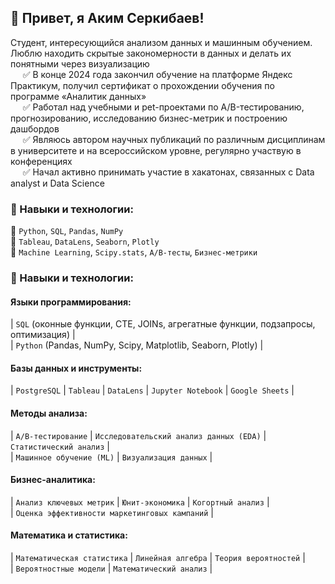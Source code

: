 ## 👋 Привет, я Аким Серкибаев!

Студент, интересующийся анализом данных и машинным обучением. Люблю находить скрытые закономерности в данных и делать их понятными через визуализацию <br>
&nbsp;&nbsp;&nbsp;&nbsp; ✅ В конце 2024 года закончил обучение на платформе Яндекс Практикум, получил сертификат о прохождении обучения по программе «Аналитик данных» <br>
&nbsp;&nbsp;&nbsp;&nbsp; ✅ Работал над учебными и pet-проектами по A/B-тестированию, прогнозированию, исследованию бизнес-метрик и построению дашбордов <br>
&nbsp;&nbsp;&nbsp;&nbsp; ✅ Являюсь автором научных публикаций по различным дисциплинам в университете и на всероссийском уровне, регулярно участвую в конференциях <br>
&nbsp;&nbsp;&nbsp;&nbsp; ✅ Начал активно принимать участие в хакатонах, связанных с Data analyst и Data Science <br>

### 🚀 Навыки и технологии:
🔹 `Python`, `SQL`, `Pandas`, `NumPy`  
🔹 `Tableau`, `DataLens`, `Seaborn`, `Plotly`  
🔹 `Machine Learning`, `Scipy.stats`, `A/B-тесты`, `Бизнес-метрики`

### 🚀 Навыки и технологии:
#### Языки программирования: 
|  `SQL` (оконные функции, CTE, JOINs, агрегатные функции, подзапросы, оптимизация)  | <br>
|  `Python` (Pandas, NumPy, Scipy, Matplotlib, Seaborn, Plotly)  | 
#### Базы данных и инструменты: 
|  `PostgreSQL`  |  `Tableau`  |  `DataLens`  |  `Jupyter Notebook`  |  `Google Sheets`  |
#### Методы анализа:
|  `A/B-тестирование`  |  `Исследовательский анализ данных (EDA)` |  `Статистический анализ`  | <br> 
|  `Машинное обучение (ML)`  |  `Визуализация данных`  |
#### Бизнес-аналитика:
|  `Анализ ключевых метрик`  |  `Юнит-экономика`  |  `Когортный анализ`  |  <br>
|  `Оценка эффективности маркетинговых кампаний`  |
#### Математика и статистика:
|  `Математическая статистика`  | `Линейная алгебра`  |  `Теория вероятностей`  |  <br>
|  `Вероятностные модели`  |  `Математический анализ`  |
